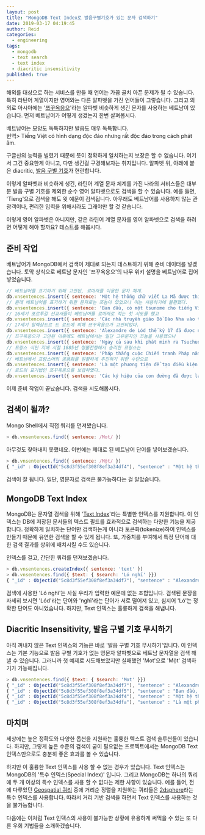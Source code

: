 ```yaml
---
layout: post
title: "MongoDB Text Index로 발음구별기호가 있는 문자 검색하기"
date: 2019-03-17 04:19:45
author: Reid
categories:
  - engineering
tags:
  - mongodb
  - text search
  - text index
  - diacritic insensitivity
published: true
---
```


해외를 대상으로 하는 서비스를 만들 때 언어는 가끔 골치 아픈 문제가 될 수 있습니다. 특히 라틴어 계열이지만 영어와는 다른 알파벳을 가진 언어들이 그렇습니다. 그리고 의외로 아시아에는 '[쯔꾸옥응으](https://namu.wiki/w/%EC%AF%94%EA%BE%B8%EC%98%A5%EC%9D%91%EC%9C%BC)'라는 알파벳 비슷하게 생긴 문자를 사용하는 베트남이 있습니다. 먼저 베트남어가 어떻게 생겼는지 한번 살펴봅시다.

베트남어는 모양도 독특하지만 발음도 매우 독특합니다.<br />
번역> Tiếng Việt có hình dạng độc đáo nhưng rất độc đáo trong cách phát âm.

구글신의 능력을 빌렸기 때문에 뜻이 정확하게 일치하는지 보장은 할 수 없습니다. 여기서 그건 중요한게 아니고, 다만 생긴걸 구경해보자는 취지입니다. 알파벳 위, 아래에 붙은 diacritic, [발음 구별 기호](https://ko.wikipedia.org/wiki/%EB%B0%9C%EC%9D%8C_%EA%B5%AC%EB%B3%84_%EA%B8%B0%ED%98%B8)가 현란합니다. 

이렇게 알파벳과 비슷하게 생긴, 라틴어 계열 문자 체계를 가진 나라의 서비스들은 대부분 발음 구별 기호를 제외한 순수 영어 알파벳으로도 검색을 할 수 있습니다. 예를 들면, 'Tieng'으로 검색을 해도 윗 예문이 검색됩니다. 아무래도 베트남어를 사용하지 않는 관광객이나, 편리한 입력을 위해서라도 그래야만 할 것 같습니다.

이렇게 영어 알파벳은 아니지만, 같은 라틴어 계열 문자를 영어 알파벳으로 검색을 하려면 어떻게 해야 할까요? 테스트를 해봅시다.

## 준비 작업

베트남어가 MongoDB에서 검색이 제대로 되는지 테스트하기 위해 준비 데이터를 넣겠습니다. 토막 상식으로 베트남 문자인 '쯔꾸옥응으'의 나무 위키 설명을 베트남어로 집어넣었습니다.

```javascript
// 베트남어를 표기하기 위해 고안된, 로마자를 이용한 문자 체계.
db.vnsentences.insert({ sentence: 'Một hệ thống chữ viết La Mã được thiết kế để thể hiện tiếng Việt.' })
// 원래 베트남어를 표기하기 위한 문자로는 쯔놈이 있었으나 이는 사용하기에 불편했다.
db.vnsentences.insert({ sentence: 'Ban đầu, có một tsunome cho tiếng Việt, nhưng nó bất tiện khi sử dụng.' })
// 16세기 포르투갈 선교사들이 베트남어를 로마자로 적는 첫 시도를 했고
db.vnsentences.insert({ sentence: 'Các nhà truyền giáo Bồ Đào Nha vào thế kỷ 16 đã thực hiện nỗ lực đầu tiên viết tiếng Việt bằng chữ La Mã' })
// 17세기 알렉상드르 드 로드에 의해 쯔꾸옥응으가 고안되었다.
db.vnsentences.insert({ sentence: 'Alexandre de Lód thế kỷ 17 đã được nghĩ ra như một Tsuchikoku.' })
// 쯔꾸옥응으가 고안된 이후에도 베트남에서는 일단 고유문자인 쯔놈을 사용했으나
db.vnsentences.insert({ sentence: 'Ngay cả sau khi phát minh ra Tsuchuoko, tại Việt Nam,' })
// 프랑스 식민 지배 시절 1885년 청불전쟁에서 승리한 프랑스는
db.vnsentences.insert({ sentence: 'Pháp thắng cuộc Chiến tranh Pháp năm 1885 trong thời Pháp thuộc' })
// 베트남에서 프랑스어의 공용화를 원활하게 추진하기 위한 수단으로
db.vnsentences.insert({ sentence: 'Là một phương tiện để tạo điều kiện cho việc phổ biến tiếng Pháp tại Việt Nam' })
// 로드의 표기법인 쯔꾸옥응으를 보급하였다.
db.vnsentences.insert({ sentence: 'Các ký hiệu của con đường đã được lan truyền.' })
```

이제 준비 작업이 끝났습니다. 검색을 시도해봅시다.

## 검색이 될까?

Mongo Shell에서 직접 쿼리를 던져봤습니다.

``` javascript
> db.vnsentences.find({ sentence: /Mot/ })
```

아무것도 찾아내지 못했네요. 이번에는 제대로 된 베트남어 단어를 넣어보겠습니다.

```javascript
> db.vnsentences.find({ sentence: /Một/ })
{ "_id" : ObjectId("5c8d3f55ef308f8ef3a34df4"), "sentence" : "Một hệ thống chữ viết La Mã được thiết kế để thể hiện tiếng Việt." }
```

검색이 잘 됩니다. 일단, 영문자로 검색은 불가능하다는 걸 알았습니다.

## MongoDB Text Index

MongoDB는 문자열 검색을 위해 '[Text Index](https://docs.mongodb.com/manual/core/index-text/)'라는 특별한 인덱스를 지원합니다. 이 인덱스는 DB에 저장된 문서들의 텍스트 필드를 효과적으로 검색하는 다양한 기능을 제공합니다. 정확하게 일치하는 단어만 검색하는게 아니라 토큰화(tokenize)하여 인덱스를 만들기 때문에 유연한 검색을 할 수 있게 됩니다. 또, 가중치를 부여해서 특정 단어에 대한 검색 결과를 상위에 배치시킬 수도 있습니다.

인덱스를 걸고, 간단한 쿼리를 던져보겠습니다.

```javascript
> db.vnsentences.createIndex({ sentence: 'text' })
> db.vnsentences.find({ $text: { $search: 'Ló nghĩ' }})
{ "_id" : ObjectId("5c8d3f55ef308f8ef3a34df7"), "sentence" : "Alexandre de Lód thế kỷ 17 đã được nghĩ ra như một Tsuchikoku." }
```

검색에 사용한 'Ló nghĩ'는 사실 우리가 입력한 예문에 없는 조합입니다. 검색된 문장을 자세히 보시면 'Lód'라는 단어와 'nghĩ'라는 단어가 서로 떨어져 있고, 심지어 'Ló'는 정확한 단어도 아니었습니다. 하지만, Text 인덱스는 훌륭하게 검색을 해냅니다.

## Diacritic Insensitivity, 발음 구별 기호 무시하기

아직 꺼내지 않은 Text 인덱스의 기능은 바로 '발음 구별 기호 무시하기'입니다. 이 인덱스는 기본 기능으로 발음 구별 기호가 없는 영문자 알파벳으로 베트남 문자열을 검색 해낼 수 있습니다. 그러니까 첫 예제로 시도해보았지만 실패했던 'Mot'으로 'Một' 검색하기가 가능해집니다.

```javascript
> db.vnsentences.find({ $text: { $search: 'Mot' }})
{ "_id" : ObjectId("5c8d3f55ef308f8ef3a34df7"), "sentence" : "Alexandre de Lód thế kỷ 17 đã được nghĩ ra như một Tsuchikoku." }
{ "_id" : ObjectId("5c8d3f55ef308f8ef3a34df5"), "sentence" : "Ban đầu, có một tsunome cho tiếng Việt, nhưng nó bất tiện khi sử dụng." }
{ "_id" : ObjectId("5c8d3f55ef308f8ef3a34df4"), "sentence" : "Một hệ thống chữ viết La Mã được thiết kế để thể hiện tiếng Việt." }
{ "_id" : ObjectId("5c8d3f55ef308f8ef3a34dfa"), "sentence" : "Là một phương tiện để tạo điều kiện cho việc phổ biến tiếng Pháp tại Việt Nam" }
```

## 마치며

세상에는 높은 정확도와 다양한 옵션을 지원하는 훌륭한 텍스트 검색 솔루션들이 있습니다. 하지만, 그렇게 높은 수준의 검색이 굳이 필요없는 프로젝트에서는 MongoDB Text 인덱스만으로도 충분히 좋은 효과를 볼 수 있습니다.

하지만 이 훌륭한 Text 인덱스를 사용 할 수 없는 경우가 있습니다. Text 인덱스는 MongoDB의 '특수 인덱스(Special Index)' 입니다. 그리고 MongoDB는 하나의 쿼리에 두 개 이상의 특수 인덱스를 사용 할 수 없다는 제한 사항이 있습니다. 예를 들어, 전에 다루었던 [Geospatial 쿼리](https://blog.ull.im/engineering/2019/03/06/mongodb-geospatial-queries.html) 중에 거리순 정렬을 지원하는 쿼리들은 [2dsphere](https://docs.mongodb.com/manual/indexes/#geospatial-index)라는 특수 인덱스를 사용합니다. 따라서 거리 기반 검색을 하면서 Text 인덱스를 사용하는 것을 불가능합니다.

다음에는 이처럼 Text 인덱스의 사용이 불가능한 상황에 유용하게 써먹을 수 있는 또 다른 우회 기법들을 소개하겠습니다.

